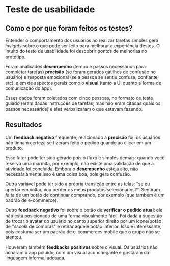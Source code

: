 # Teste de usabilidade

## Como e por que foram feitos os testes?

Entender o comportamento dos usuários ao realizar tarefas simples gera *insights* sobre o que pode ser feito para melhorar a experiência destes. O intuito do teste de usabilidade foi descobrir pontos de melhorias no protótipo.

Foram analisados **desempenho** (tempo e passos necessários para completar tarefas) **precisão** (se foram gerados gatilhos de confusão no usuário) e resposta emocional (se a pessoa se sentiu confusa, confiante etc), além de aspectos gerais como o **visual** (tanto a UI quanto a forma de comunicação do app).

Esses dados foram coletados com cinco pessoas, no formato de teste guiado (eram dadas instruções de tarefas, mas não eram citadas quais os passos necessários) e eles verbalizaram o que estavam fazendo.

## Resultados

Um **feedback negativo** frequente, relacionado à **precisão** foi: os usuários não tinham certeza se fizeram feito o pedido quando ao clicar em um produto. 

Esse fator pode ter sido gerado pois o fluxo é simples demais: quando você reserva uma marmita, por exemplo, não existe uma validação de que a atividade foi concluída. Embora o **desempenho** esteja alto, não necessáriamente isso é uma coisa boa, pois gera confusão.

Outra variável pode ter sido a própria transição entre as telas: "se eu apertar em voltar, vou perder os meus produtos selecionados?". Sentiram falta de um botão de continuar comprando, por exemplo (que também é um padrão de e-commerce).

Outro **feedback negativo** foi sobre o botão de **verificar o pedido atual**: ele não está posicionado de uma forma visualmente fácil. Foi dada a sugestão de trocar o avatar do usuário no canto superior direito por um ícone/botão de "sacola de compras" e retirar aquele botão inferior. Isso é interessante, pois costuma ser um padrão de e-commerces mobile que o grupo não se atentou.

Houveram também **feedbacks positivos** sobre o visual. Os usuários não acharam o app poluído, com um visual aconchegante e gostaram da linguagem informal adotada.